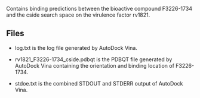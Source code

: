 Contains binding predictions between the bioactive compound F3226-1734 and the cside search space on the virulence factor rv1821.

## Files

- log.txt is the log file generated by AutoDock Vina.

- rv1821_F3226-1734_cside.pdbqt is the PDBQT file generated by AutoDock Vina containing the orientation and binding location of F3226-1734.

- stdoe.txt is the combined STDOUT and STDERR output of AutoDock Vina.

